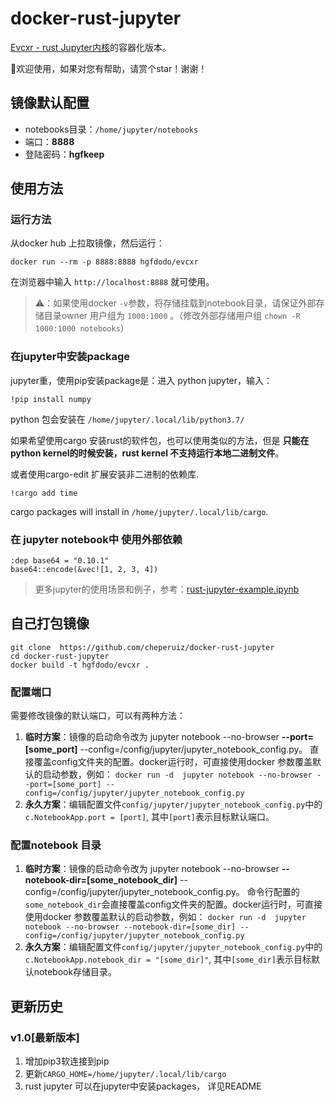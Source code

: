 # docker-rust-jupyter

[Evcxr - rust Jupyter内核](https://github.com/google/evcxr)的容器化版本。

👏欢迎使用，如果对您有帮助，请赏个star！谢谢！

## 镜像默认配置

* notebooks目录：`/home/jupyter/notebooks`
* 端口：**8888**
* 登陆密码：**hgfkeep**



## 使用方法

### 运行方法

从docker hub 上拉取镜像，然后运行：

`docker run --rm -p 8888:8888 hgfdodo/evcxr`

在浏览器中输入 `http://localhost:8888` 就可使用。

> ⚠️：如果使用docker `-v`参数，将存储挂载到notebook目录，请保证外部存储目录owner 用户组为 `1000:1000` 。（修改外部存储用户组 `chown -R 1000:1000 notebooks`）

### 在jupyter中安装package

jupyter重，使用pip安装package是：进入 python jupyter，输入：

```
!pip install numpy
```

python 包会安装在 `/home/jupyter/.local/lib/python3.7/`

如果希望使用cargo 安装rust的软件包，也可以使用类似的方法，但是 **只能在python kernel的时候安装，rust kernel 不支持运行本地二进制文件**。

或者使用cargo-edit 扩展安装非二进制的依赖库.

```
!cargo add time
```

cargo packages will install in `/home/jupyter/.local/lib/cargo`.

### 在 jupyter notebook中 使用外部依赖

```
:dep base64 = "0.10.1"
base64::encode(&vec![1, 2, 3, 4])
```

> 更多jupyter的使用场景和例子，参考：[rust-jupyter-example.ipynb](https://github.com/hgfkeep/rust-jupyter/blob/master/rust-jupyter-example.ipynb)

## 自己打包镜像


```
git clone  https://github.com/cheperuiz/docker-rust-jupyter
cd docker-rust-jupyter
docker build -t hgfdodo/evcxr .
```

### 配置端口

需要修改镜像的默认端口，可以有两种方法：

1. **临时方案**：镜像的启动命令改为  jupyter notebook --no-browser **--port=[some_port]** --config=/config/jupyter/jupyter_notebook_config.py。 直接覆盖config文件夹的配置。docker运行时，可直接使用docker 参数覆盖默认的启动参数，例如： `docker run -d  jupyter notebook --no-browser --port=[some_port] --config=/config/jupyter/jupyter_notebook_config.py`
2. **永久方案**：编辑配置文件`config/jupyter/jupyter_notebook_config.py`中的`c.NotebookApp.port = [port]`, 其中`[port]`表示目标默认端口。



### 配置notebook 目录

1. **临时方案**：镜像的启动命令改为  jupyter notebook --no-browser **--notebook-dir=[some_notebook_dir]** --config=/config/jupyter/jupyter_notebook_config.py。 命令行配置的`some_notebook_dir`会直接覆盖config文件夹的配置。docker运行时，可直接使用docker 参数覆盖默认的启动参数，例如： `docker run -d  jupyter notebook --no-browser --notebook-dir=[some_dir] --config=/config/jupyter/jupyter_notebook_config.py`
2. **永久方案**：编辑配置文件`config/jupyter/jupyter_notebook_config.py`中的`c.NotebookApp.notebook_dir = "[some_dir]"`, 其中`[some_dir]`表示目标默认notebook存储目录。


## 更新历史

### v1.0[最新版本]

1. 增加pip3软连接到pip
2. 更新`CARGO_HOME=/home/jupyter/.local/lib/cargo`
3. rust jupyter 可以在jupyter中安装packages， 详见README


